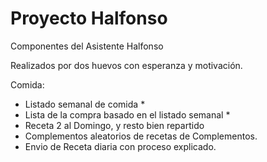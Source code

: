 # Proyecto Halfonso
Componentes del Asistente Halfonso

Realizados por dos huevos con esperanza y motivación.

Comida:
- Listado semanal de comida *
- Lista de la compra basado en el listado semanal *
- Receta 2 al Domingo, y resto bien repartido
- Complementos aleatorios de recetas de Complementos.
- Envio de Receta diaria con proceso explicado.
